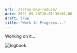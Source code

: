 ```yaml
---
url: ./array-map-reduce/
date: 2021-05-28T16:01:39+01:00
draft: true
title: "Work In Progress..."
---
```


Working on it...

<!--more-->

![logbook](../../../images/wip.gif)

<!--

title: "List Tinkering with Streams: Map & Reduce"

Introduced in Java 8, the Stream API is used to process collections of objects. A stream is a sequence of objects that supports various methods which can be pipelined to produce the desired result.
The features of Java stream are –

A stream is not a data structure instead it takes input from the Collections, Arrays or I/O channels.
Streams don’t change the original data structure, they only provide the result as per the pipelined methods.
Each intermediate operation is lazily executed and returns a stream as a result, hence various intermediate operations can be pipelined. Terminal operations mark the end of the stream and return the result.

More specifically, reduction stream operations allow us to produce one single result from a sequence of elements, by repeatedly applying a combining operation to the elements in the sequence.

Before we look deeper into using the Stream.reduce() operation, let's break down the operation's participant elements into separate blocks. That way, we'll understand more easily the role that each one plays.

Identity – an element that is the initial value of the reduction operation and the default result if the stream is empty
Accumulator – a function that takes two parameters: a partial result of the reduction operation and the next element of the stream
Combiner – a function used to combine the partial result of the reduction operation when the reduction is parallelized or when there's a mismatch between the types of the accumulator arguments and the types of the accumulator implementation

class ReduceMe {

    public static void main(String[] args) {

    	List<Invoice> invoices = Arrays.asList(new Invoice("01", 5.69f, 2),
    			new Invoice("02", 10.99f, 15),
    			new Invoice("03", 14.34f, 10));

    	float sum = invoices.stream().map(x -> x.getQty() * (x.getPrice())) // map
    			.reduce(0f, Float::sum); // reduce

    	System.out.println(sum); // 31.02
    }

}

class Invoice {

    String id;
    float price;
    int qty;

    public Invoice(String id, float price, int qty) {
    	this.id = id;
    	this.price = price;
    	this.qty = qty;
    }

    public float getPrice() {
    	return price;
    }

    public int getQty() {
    	return qty;
    }

}
-->
